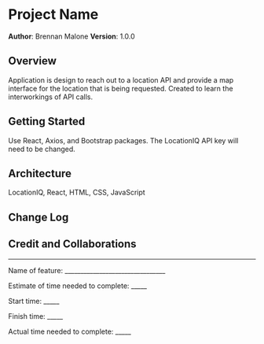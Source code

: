 # Project Name

**Author**: Brennan Malone
**Version**: 1.0.0

## Overview

Application is design to reach out to a location API and provide a map interface for the location that is being requested. Created to learn the interworkings of API calls.

## Getting Started

Use React, Axios, and Bootstrap packages. The LocationIQ API key will need to be changed.

## Architecture

LocationIQ, React, HTML, CSS, JavaScript

## Change Log
<!-- Use this area to document the iterative changes made to your application as each feature is successfully implemented. Use time stamps. Here's an example:

01-01-2001 4:59pm - Application now has a fully-functional express server, with a GET route for the location resource. -->

## Credit and Collaborations

------------------------------------------------------------------------------------------------------------------

Name of feature: ________________________________

Estimate of time needed to complete: _____

Start time: _____

Finish time: _____

Actual time needed to complete: _____